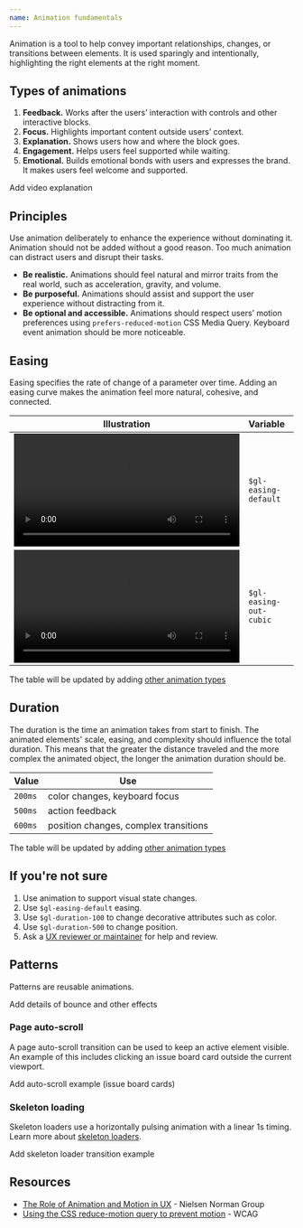 ```yaml
---
name: Animation fundamentals
---
```


Animation is a tool to help convey important relationships, changes, or transitions between elements. It is used sparingly and intentionally, highlighting the right elements at the right moment.

## Types of animations

1. **Feedback.** Works after the users’ interaction with controls and other interactive blocks.
1. **Focus.** Highlights important content outside users’ context.
1. **Explanation.** Shows users how and where the block goes.
1. **Engagement.** Helps users feel supported while waiting.
1. **Emotional.** Builds emotional bonds with users and expresses the brand. It makes users feel welcome and supported.

<todo>Add video explanation</todo>

## Principles

Use animation deliberately to enhance the experience without dominating it. Animation should not be added without a good reason. Too much animation can distract users and disrupt their tasks.

* **Be realistic.** Animations should feel natural and mirror traits from the real world, such as acceleration, gravity, and volume.
* **Be purposeful.** Animations should assist and support the user experience without distracting from it.
* **Be optional and accessible.** Animations should respect users’ motion preferences using `prefers-reduced-motion` CSS Media Query. Keyboard event animation should be more noticeable.

## Easing

Easing specifies the rate of change of a parameter over time. Adding an easing curve makes the animation feel more natural, cohesive, and connected.

| Illustration | Variable | Value | Use |
| --- | --- | --- | --- |
| <video tabindex="0" preload="true" autoplay="true" controls="" loop="true" playsinline="true" aria-label="" width="400"><source src="/video/easing-default.mp4"></video> | `$gl-easing-default` | `ease` | hover animation |
| <video tabindex="0" preload="true" autoplay="true" controls="" loop="true" playsinline="true" aria-label="" width="400"><source src="/video/easing-out-cubic.mp4"></video> | `$gl-easing-out-cubic` | `cubic-bezier(0.22, 0.61, 0.36, 1)` | focus animation |

<todo>The table will be updated by adding [other animation types](/product-foundations/animation-fundamentals#types-of-animations)</todo>

## Duration

The duration is the time an animation takes from start to finish. The animated elements' scale, easing, and complexity should influence the total duration. This means that the greater the distance traveled and the more complex the animated object, the longer the animation duration should be.

| Value | Use |
| --- | --- |
| `200ms` | color changes, keyboard focus |
| `500ms` | action feedback |
| `600ms` | position changes, complex transitions |

<todo>The table will be updated by adding [other animation types](/product-foundations/animation-fundamentals#types-of-animations)</todo>

## If you're not sure

1. Use animation to support visual state changes.
1. Use `$gl-easing-default` easing.
1. Use `$gl-duration-100` to change decorative attributes such as color.
1. Use `$gl-duration-500` to change position.
1. Ask a [UX reviewer or maintainer](https://about.gitlab.com/handbook/engineering/projects/#design.gitlab.com) for help and review.

## Patterns

Patterns are reusable animations.

<todo>Add details of bounce and other effects</todo>

### Page auto-scroll

A page auto-scroll transition can be used to keep an active element visible. An example of this includes clicking an issue board card outside the current viewport.

<todo>Add auto-scroll example (issue board cards)</todo>

### Skeleton loading

Skeleton loaders use a horizontally pulsing animation with a linear 1s timing. Learn more about [skeleton loaders](/components/skeleton-loader).

<todo>Add skeleton loader transition example</todo>

## Resources

- [The Role of Animation and Motion in UX](https://www.nngroup.com/articles/animation-purpose-ux/) - Nielsen Norman Group
- [Using the CSS reduce-motion query to prevent motion](https://www.w3.org/WAI/WCAG22/Techniques/css/C39.html) - WCAG
